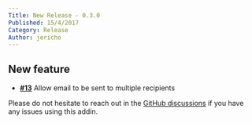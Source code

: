```yaml
---
Title: New Release - 0.3.0
Published: 15/4/2017
Category: Release
Author: jericho
---
```


## New feature

- [__#13__](https://github.com/cake-contrib/Cake.SendGrid/issues/13) Allow email to be sent to multiple recipients

Please do not hesitate to reach out in the [GitHub discussions](https://github.com/cake-build/cake/discussions/categories/extension-q-a) if you have any issues using this addin.
